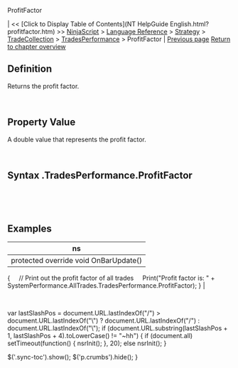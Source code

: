 ﻿










 


ProfitFactor







| &lt;&lt; [Click to Display Table of Contents](NT HelpGuide English.html?profitfactor.htm) &gt;&gt;
 [NinjaScript](ninjascript.htm) &gt; [Language Reference](language_reference_wip.htm) &gt; [Strategy](strategy.htm) &gt; [TradeCollection](tradecollection.htm) &gt; [TradesPerformance](tradesperformance.htm) &gt;
ProfitFactor | [Previous page](points.htm)
[Return to chapter overview](tradesperformance.htm)










Definition
----------


Returns the profit factor.  

 


Property Value
--------------


A double value that represents the profit factor.


 


Syntax
<tradecollection>.TradesPerformance.ProfitFactor
-------------------------------------------------------


 


 


Examples
--------




| ns |
| --- |
| protected override void OnBarUpdate()
{
     // Print out the profit factor of all trades
     Print("Profit factor is: " + SystemPerformance.AllTrades.TradesPerformance.ProfitFactor);
} |



 





 
 var lastSlashPos = document.URL.lastIndexOf("/") &gt; document.URL.lastIndexOf("\\") ? document.URL.lastIndexOf("/") : document.URL.lastIndexOf("\\");
 if (document.URL.substring(lastSlashPos + 1, lastSlashPos + 4).toLowerCase() != "~hh") {
 if (document.all) setTimeout(function() {
 nsrInit();
 }, 20);
 else nsrInit();
 }
 
 
 $('.sync-toc').show();
 $('p.crumbs').hide();
 }
 
 
 



</tradecollection>